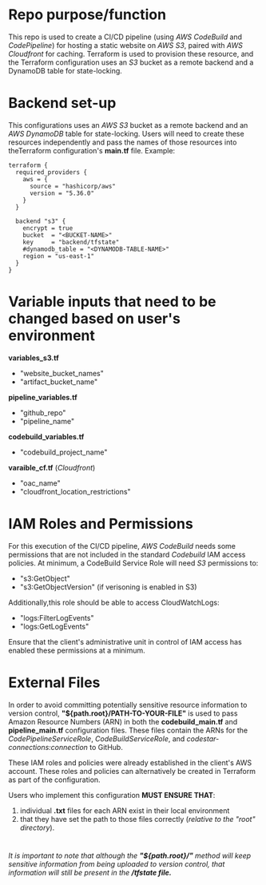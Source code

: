 # Repo purpose/function

This repo is used to create a CI/CD pipeline (using _AWS CodeBuild_ and _CodePipeline_) for hosting a static website on _AWS S3_, paired with _AWS Cloudfront_ for caching. Terraform is used to provision these resource, and the Terraform configuration uses an _S3_ bucket as a remote backend and a DynamoDB table for state-locking.

# Backend set-up

This configurations uses an _AWS S3_ bucket as a remote backend and an _AWS DynamoDB_ table for state-locking. Users will need to create these resources independently and pass the names of those resources into theTerraform configuration's **main.tf** file. Example:

    terraform {
      required_providers {
        aws = {
          source = "hashicorp/aws"
          version = "5.36.0"
        }
      }
      
      backend "s3" {
        encrypt = true
        bucket  = "<BUCKET-NAME>"
        key     = "backend/tfstate"
        #dynamodb_table = "<DYNAMODB-TABLE-NAME>"
        region = "us-east-1"
      }
    }


# Variable inputs that need to be changed based on user's environment

**variables_s3.tf**
* "website_bucket_names"
* "artifact_bucket_name" 

**pipeline_variables.tf**
* "github_repo"
* "pipeline_name"

**codebuild_variables.tf**
* "codebuild_project_name" 

**varaible_cf.tf** (_Cloudfront_)
* "oac_name"
* "cloudfront_location_restrictions"

# IAM Roles and Permissions

For this execution of the CI/CD pipeline, _AWS CodeBuild_ needs some permissions that are not included in the standard _Codebuild_ IAM access policies. At minimum, a CodeBuild Service Role will need _S3_ permissions to:
* "s3:GetObject" 
* "s3:GetObjectVersion" (if verisoning is enabled in S3)

Additionally,this role should be able to access CloudWatchLogs:
* "logs:FilterLogEvents"
* "logs:GetLogEvents"

Ensure that the client's administrative unit in control of IAM access has enabled these permissions at a minimum. 

# External Files

In order to avoid committing potentially sensitive resource information to version control, **"${path.root}/PATH-TO-YOUR-FILE"** is used to pass Amazon Resource Numbers (ARN) in both the **codebuild_main.tf** and **pipeline_main.tf** configuration files. These files contain the ARNs for the _CodePipelineServiceRole_, _CodeBuildServiceRole_, and _codestar-connections:connection_ to GitHub.

These IAM roles and policies were already established in the client's AWS account. These roles and policies can alternatively be created in Terraform as part of the configuration.

Users who implement this configuration **MUST ENSURE THAT**: 
1. individual **.txt** files for each ARN exist in their local environment
2. that they have set the path to those files correctly (_relative to the "root" directory_).

# 
*_It is important to note that although the **"${path.root}/"** method will keep sensitive information from being uploaded to version control, that information will still be present in the **/tfstate file.**_*


